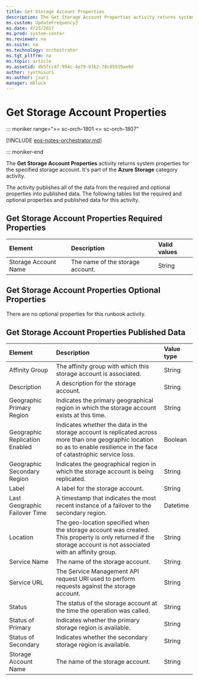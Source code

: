 ```yaml
---
title: Get Storage Account Properties
description: The Get Storage Account Properties activity returns system properties for the specified storage account.
ms.custom: UpdateFrequency3
ms.date: 4/25/2017
ms.prod: system-center
ms.reviewer: na
ms.suite: na
ms.technology: orchestrator
ms.tgt_pltfrm: na
ms.topic: article
ms.assetid: db5fcc47-994c-4e79-b3b2-78c85919ae9d
author: jyothisuri
ms.author: jsuri
manager: mkluck
---
```


# Get Storage Account Properties

::: moniker range=">= sc-orch-1801 <= sc-orch-1807"

[!INCLUDE [eos-notes-orchestrator.md](../includes/eos-notes-orchestrator.md)]

::: moniker-end

The **Get Storage Account Properties** activity returns system properties for the specified storage account. It's part of the **Azure Storage** category activity.

The activity publishes all of the data from the required and optional properties into published data. The following tables list the required and optional properties and published data for this activity.

## Get Storage Account Properties Required Properties

| **Element**   | **Description**   | **Valid values** |
|:---|:---|:---|
| Storage Account Name | The name of the storage account. | String   |

## Get Storage Account Properties Optional Properties

There are no optional properties for this runbook activity.

## Get Storage Account Properties Published Data

| **Element**   | **Description**   | **Value type** |
|:---|:---|:---|
| Affinity Group   | The affinity group with which this storage account is associated.   | String   |
| Description   | A description for the storage account.   | String   |
| Geographic Primary Region   | Indicates the primary geographical region in which the storage account exists at this time.   | String   |
| Geographic Replication Enabled | Indicates whether the data in the storage account is replicated across more than one geographic location so as to enable resilience in the face of catastrophic service loss. | Boolean   |
| Geographic Secondary Region   | Indicates the geographical region in which the storage account is being replicated.   | String   |
| Label   | A label for the storage account.   | String   |
| Last Geographic Failover Time  | A timestamp that indicates the most recent instance of a failover to the secondary region.   | Datetime   |
| Location   | The geo-location specified when the storage account was created. This property is only returned if the storage account is not associated with an affinity group.   | String   |
| Service Name   | The name of the storage account.   | String   |
| Service URL   | The Service Management API request URI used to perform requests against the storage account.   | String   |
| Status   | The status of the storage account at the time the operation was called.   | String   |
| Status of Primary   | Indicates whether the primary storage region is available.   | String   |
| Status of Secondary   | Indicates whether the secondary storage region is available.   | String   |
| Storage Account Name   | The name of the storage account.   | String   |

